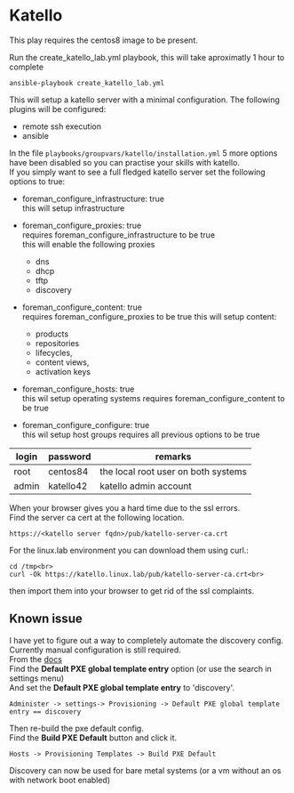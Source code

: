 # Katello
This play requires the centos8 image to be present.

Run the create_katello_lab.yml playbook, this will take aproximatly 1 hour to complete
```
ansible-playbook create_katello_lab.yml
```

This will setup a katello server with a minimal configuration.
The following plugins will be configured:
- remote ssh execution
- ansible

In the file `playbooks/groupvars/katello/installation.yml` 5 more options have been disabled so you can practise your skills with katello.<br>
If you simply want to see a full fledged katello server set the following options to true:
* foreman_configure_infrastructure: true<br>
  this will setup infrastructure

* foreman_configure_proxies: true<br>
  requires foreman_configure_infrastructure to be true<br>
  this will enable the following proxies<br>
  * dns 
  * dhcp 
  * tftp
  * discovery<br>

* foreman_configure_content: true<br>
  requires foreman_configure_proxies to be true
  this will setup content:
  * products
  * repositories
  * lifecycles, 
  * content views, 
  * activation keys

* foreman_configure_hosts: true<br>
  this wil setup operating systems
  requires foreman_configure_content to be true

* foreman_configure_configure: true<br>
  this wil setup host groups
  requires all previous options to be true


login | password | remarks
---|---|---
root|centos84|the local root user on both systems
admin|katello42|katello admin account


When your browser gives you a hard time due to the ssl errors.<br>
Find the server ca cert at the following location.<br>
```
https://<katello server fqdn>/pub/katello-server-ca.crt
```
For the linux.lab environment you can download them using curl.:
```
cd /tmp<br>
curl -Ok https://katello.linux.lab/pub/katello-server-ca.crt<br>
```
then import them into your browser to get rid of the ssl complaints.<br>

## Known issue
I have yet to figure out a way to completely automate the discovery config.<br>
Currently manual configuration is still required.<br>
From the [docs](https://theforeman.org/plugins/foreman_discovery/)<br>
Find the **Default PXE global template entry** option (or use the search in settings menu)<br>
And set the **Default PXE global template entry** to 'discovery'.
```
Administer -> settings-> Provisioning -> Default PXE global template entry == discovery
```
Then re-build the pxe default config.<br>
Find the **Build PXE Default** button and click it.<br>
```
Hosts -> Provisioning Templates -> Build PXE Default
```
Discovery can now be used for bare metal systems (or a vm without an os with network boot enabled)